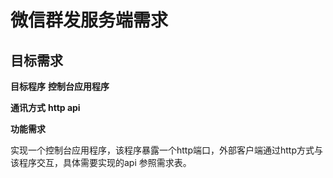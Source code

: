 # 微信群发服务端需求

## 目标需求

**目标程序** **控制台应用程序**

**通讯方式** **http api**

**功能需求**

实现一个控制台应用程序，该程序暴露一个http端口，外部客户端通过http方式与该程序交互，具体需要实现的api 参照需求表。
